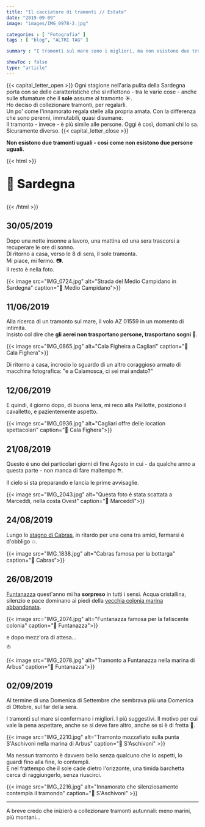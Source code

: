 ```yaml
---
title: "Il cacciatore di tramonti // Estate"
date: "2019-09-09"
image: "images/IMG_0978-2.jpg"

categories : [ "Fotografia" ]
tags : [ "blog", "ALTRI TAG" ]

summary : "I tramonti sul mare sono i migliori, ma non esistono due tramonti diversi. Per questo dico spesso che i tramonti son come le persone..."

showToc : false
type: "article"
---
```


{{< capital_letter_open >}}
Ogni stagione nell'aria pulita della Sardegna porta con se delle caratteristiche che si riflettono - tra le varie cose - anche sulle sfumature che il **sole** assume al tramonto ☀.  
Ho deciso di collezionare tramonti, per regalarli.  
Un po' come l'innamorato regala stelle alla propria amata. Con la differenza che sono perenni, immutabili, quasi disumane.  
Il tramonto - invece - è più simile alle persone. Oggi è così, domani chi lo sa. Sicuramente diverso.
{{< capital_letter_close >}}

**Non esistono due tramonti uguali - così come non esistono due persone uguali.**

{{< html >}}
<p style="font-size: 24pt !important; font-weight: 800 !important;">
🚩 Sardegna
</p>
{{< /html >}}

## 30/05/2019

Dopo una notte insonne a lavoro, una mattina ed una sera trascorsi a recuperare le ore di sonno.  
Di ritorno a casa, verso le 8 di sera, il sole tramonta.  
Mi piace, mi fermo. 📷.  
Il resto è nella foto.

{{< image src="IMG_0724.jpg" alt="Strada del Medio Campidano in Sardegna" caption="📌 Medio Campidano">}}

## 11/06/2019

Alla ricerca di un tramonto sul mare, il volo AZ 01559 in un momento di intimità.  
Insisto col dire che **gli aerei non trasportano persone, trasportano sogni** 💭.

{{< image src="IMG_0865.jpg" alt="Cala Figheira a Cagliari" caption="📌 Cala Fighera">}}

Di ritorno a casa, incrocio lo sguardo di un altro coraggioso armato di macchina fotografica: "e a Calamosca, ci sei mai andato?"  

## 12/06/2019

E quindi, il giorno dopo, di buona lena, mi reco alla Paillotte, posiziono il cavalletto, e pazientemente aspetto.

{{< image src="IMG_0936.jpg" alt="Cagliari offre delle location spettacolari" caption="📌 Cala Fighera">}}

## 21/08/2019

Questo è uno dei particolari giorni di fine Agosto in cui - da qualche anno a questa parte - non manca di fare maltempo ⛈.

Il cielo si sta preparando e lancia le prime avvisaglie.

{{< image src="IMG_2043.jpg" alt="Questa foto è stata scattata a Marceddì, nella costa Ovest" caption="📌 Marceddì">}}

## 24/08/2019

Lungo lo [stagno di Cabras](https://it.wikipedia.org/wiki/Stagno_di_Cabras), in ritardo per una cena tra amici, fermarsi è d'obbligo 💥.

{{< image src="IMG_1838.jpg" alt="Cabras famosa per la bottarga" caption="📌 Cabras">}}

## 26/08/2019

[Funtanazza](https://www.tripadvisor.it/Attraction_Review-g954075-d4716747-Reviews-Funtanazza_Beach-Arbus_Province_of_Medio_Campidano_Sardinia.html) quest'anno mi ha **sorpreso** in tutti i sensi. Acqua cristallina, silenzio e pace dominano ai piedi della [vecchia colonia marina abbandonata](https://www.sardegnaabbandonata.it/funtanazza/).

{{< image src="IMG_2074.jpg" alt="Funtanazza famosa per la fatiscente colonia" caption="📌 Funtanazza">}}

e dopo mezz'ora di attesa...  
⛵

{{< image src="IMG_2078.jpg" alt="Tramonto a Funtanazza nella marina di Arbus" caption="📌 Funtanazza">}}

## 02/09/2019

Al termine di una Domenica di Settembre che sembrava più una Domenica di Ottobre, sul far della sera.

I tramonti sul mare si confermano i migliori. I più suggestivi. Il motivo per cui vale la pena aspettare, anche se si deve fare altro, anche se si è di fretta 🌅.

{{< image src="IMG_2210.jpg" alt="Tramonto mozzafiato sulla punta S'Aschivoni nella marina di Arbus" caption="📌 S'Aschivoni" >}}

Ma nessun tramonto è davvero bello senza qualcuno che lo aspetti, lo guardi fino alla fine, lo contempli.  
E nel frattempo che il sole cade dietro l'orizzonte, una timida barchetta cerca di raggiungerlo, senza riuscirci.

{{< image src="IMG_2216.jpg" alt="Innamorato che silenziosamente contempla il tramondo" caption="📌 S'Aschivoni" >}}

* * *

A breve credo che inizierò a collezionare tramonti autunnali: meno marini, più montani...
